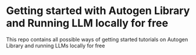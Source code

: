 # Getting started with Autogen Library and Running LLM locally for free
This repo contains all possible ways of getting started tutorials on Autogen Library and running LLMs locally for free
